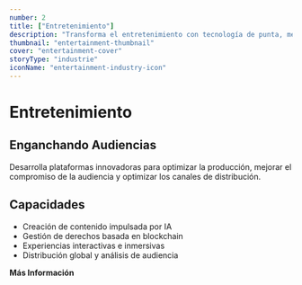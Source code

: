 ```yaml
---
number: 2
title: ["Entretenimiento"]
description: "Transforma el entretenimiento con tecnología de punta, mejorando la experiencia del usuario, la entrega de contenido y el compromiso de la audiencia."
thumbnail: "entertainment-thumbnail"
cover: "entertainment-cover"
storyType: "industrie"
iconName: "entertainment-industry-icon"
---
```


# Entretenimiento

## Enganchando Audiencias

Desarrolla plataformas innovadoras para optimizar la producción, mejorar el compromiso de la audiencia y optimizar los canales de distribución.

## Capacidades

* Creación de contenido impulsada por IA
* Gestión de derechos basada en blockchain
* Experiencias interactivas e inmersivas
* Distribución global y análisis de audiencia

**Más Información**